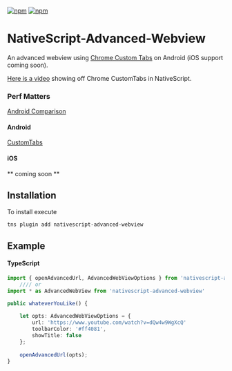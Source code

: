 [![npm](https://img.shields.io/npm/v/nativescript-advanced-webview.svg)](https://www.npmjs.com/package/nativescript-advanced-webview)
[![npm](https://img.shields.io/npm/dt/nativescript-advanced-webview.svg?label=npm%20downloads)](https://www.npmjs.com/package/nativescript-advanced-webview)

# NativeScript-Advanced-Webview
An advanced webview using [Chrome Custom Tabs](https://developer.chrome.com/multidevice/android/customtabs#whatarethey) on Android (iOS support coming soon).

[Here is a video](https://youtu.be/LVseK_CZp5g) showing off Chrome CustomTabs in NativeScript.

### Perf Matters
[Android Comparison](https://developer.chrome.com/multidevice/images/customtab/performance.gif)

#### Android
[CustomTabs](https://developer.android.com/reference/android/support/customtabs/package-summary.html)

#### iOS
** coming soon **

## Installation
To install execute

```
tns plugin add nativescript-advanced-webview
```

## Example

#### TypeScript

```typescript
import { openAdvancedUrl, AdvancedWebViewOptions } from 'nativescript-advanced-webview';
    //// or
import * as AdvancedWebView from 'nativescript-advanced-webview'

public whateverYouLike() {
    
    let opts: AdvancedWebViewOptions = {
        url: 'https://www.youtube.com/watch?v=dQw4w9WgXcQ'
        toolbarColor: '#ff4081',
        showTitle: false
    };
    
    openAdvancedUrl(opts);
}

```

